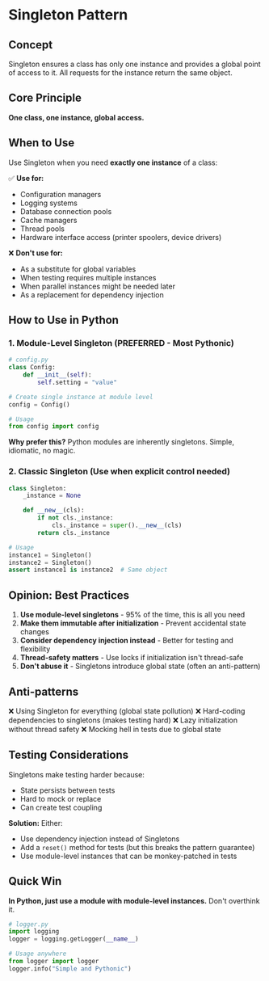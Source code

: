 # Singleton Pattern

## Concept

Singleton ensures a class has only one instance and provides a global point of access to it. All requests for the instance return the same object.

## Core Principle

**One class, one instance, global access.**

## When to Use

Use Singleton when you need **exactly one instance** of a class:

✅ **Use for:**
- Configuration managers
- Logging systems
- Database connection pools
- Cache managers
- Thread pools
- Hardware interface access (printer spoolers, device drivers)

❌ **Don't use for:**
- As a substitute for global variables
- When testing requires multiple instances
- When parallel instances might be needed later
- As a replacement for dependency injection

## How to Use in Python

### 1. Module-Level Singleton (PREFERRED - Most Pythonic)

```python
# config.py
class Config:
    def __init__(self):
        self.setting = "value"

# Create single instance at module level
config = Config()

# Usage
from config import config
```

**Why prefer this?** Python modules are inherently singletons. Simple, idiomatic, no magic.

### 2. Classic Singleton (Use when explicit control needed)

```python
class Singleton:
    _instance = None

    def __new__(cls):
        if not cls._instance:
            cls._instance = super().__new__(cls)
        return cls._instance

# Usage
instance1 = Singleton()
instance2 = Singleton()
assert instance1 is instance2  # Same object
```

## Opinion: Best Practices

1. **Use module-level singletons** - 95% of the time, this is all you need
2. **Make them immutable after initialization** - Prevent accidental state changes
3. **Consider dependency injection instead** - Better for testing and flexibility
4. **Thread-safety matters** - Use locks if initialization isn't thread-safe
5. **Don't abuse it** - Singletons introduce global state (often an anti-pattern)

## Anti-patterns

❌ Using Singleton for everything (global state pollution)
❌ Hard-coding dependencies to singletons (makes testing hard)
❌ Lazy initialization without thread safety
❌ Mocking hell in tests due to global state

## Testing Considerations

Singletons make testing harder because:
- State persists between tests
- Hard to mock or replace
- Can create test coupling

**Solution:** Either:
- Use dependency injection instead of Singletons
- Add a `reset()` method for tests (but this breaks the pattern guarantee)
- Use module-level instances that can be monkey-patched in tests

## Quick Win

**In Python, just use a module with module-level instances.** Don't overthink it.

```python
# logger.py
import logging
logger = logging.getLogger(__name__)

# Usage anywhere
from logger import logger
logger.info("Simple and Pythonic")
```
